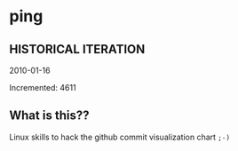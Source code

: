 # ping

## HISTORICAL ITERATION
2010-01-16

Incremented: 4611

## What is this?? 
Linux skills to hack the github commit visualization chart `;-)`
